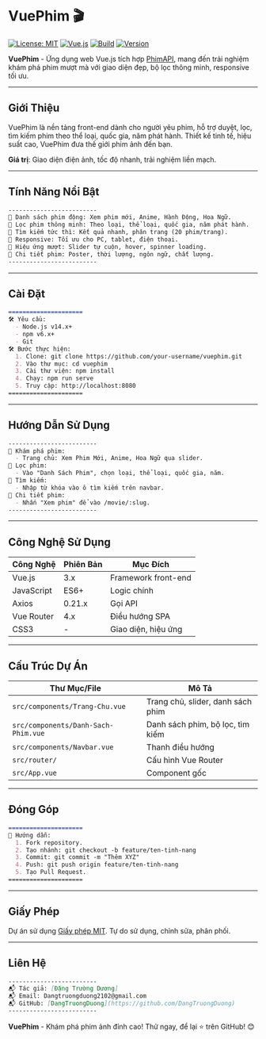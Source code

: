 # VuePhim 🎬

[![License: MIT](https://img.shields.io/badge/License-MIT-blue.svg)](https://opensource.org/licenses/MIT) [![Vue.js](https://img.shields.io/badge/Vue.js-3.x-4FC08D)](https://vuejs.org/) [![Build](https://img.shields.io/badge/Build-Passing-brightgreen)](https://github.com/your-username/vuephim) [![Version](https://img.shields.io/badge/Version-1.0.0-blue)](https://github.com/your-username/vuephim/releases)

**VuePhim** - Ứng dụng web Vue.js tích hợp [PhimAPI](https://phimapi.com/), mang đến trải nghiệm khám phá phim mượt mà với giao diện đẹp, bộ lọc thông minh, responsive tối ưu.

---

## Giới Thiệu

VuePhim là nền tảng front-end dành cho người yêu phim, hỗ trợ duyệt, lọc, tìm kiếm phim theo thể loại, quốc gia, năm phát hành. Thiết kế tinh tế, hiệu suất cao, VuePhim đưa thế giới phim ảnh đến bạn.

**Giá trị**: Giao diện điện ảnh, tốc độ nhanh, trải nghiệm liền mạch.

---

## Tính Năng Nổi Bật

```markdown
-------------------------
🌟 Danh sách phim động: Xem phim mới, Anime, Hành Động, Hoa Ngữ.
🌟 Lọc phim thông minh: Theo loại, thể loại, quốc gia, năm phát hành.
🌟 Tìm kiếm tức thì: Kết quả nhanh, phân trang (20 phim/trang).
🌟 Responsive: Tối ưu cho PC, tablet, điện thoại.
🌟 Hiệu ứng mượt: Slider tự cuộn, hover, spinner loading.
🌟 Chi tiết phim: Poster, thời lượng, ngôn ngữ, chất lượng.
-------------------------
```

---

## Cài Đặt

```markdown
=====================
🛠 Yêu cầu:
  - Node.js v14.x+
  - npm v6.x+
  - Git
🛠 Bước thực hiện:
  1. Clone: git clone https://github.com/your-username/vuephim.git
  2. Vào thư mục: cd vuephim
  3. Cài thư viện: npm install
  4. Chạy: npm run serve
  5. Truy cập: http://localhost:8080
=====================
```

---

## Hướng Dẫn Sử Dụng

```markdown
-------------------------
📖 Khám phá phim:
  - Trang chủ: Xem Phim Mới, Anime, Hoa Ngữ qua slider.
📖 Lọc phim:
  - Vào "Danh Sách Phim", chọn loại, thể loại, quốc gia, năm.
📖 Tìm kiếm:
  - Nhập từ khóa vào ô tìm kiếm trên navbar.
📖 Chi tiết phim:
  - Nhấn "Xem phim" để vào /movie/:slug.
-------------------------
```

---

## Công Nghệ Sử Dụng

| Công Nghệ     | Phiên Bản | Mục Đích            |
|---------------|-----------|---------------------|
| Vue.js        | 3.x       | Framework front-end |
| JavaScript    | ES6+      | Logic chính         |
| Axios         | 0.21.x    | Gọi API            |
| Vue Router    | 4.x       | Điều hướng SPA      |
| CSS3          | -         | Giao diện, hiệu ứng |

---

## Cấu Trúc Dự Án

| Thư Mục/File         | Mô Tả                           |
|----------------------|---------------------------------|
| `src/components/Trang-Chu.vue` | Trang chủ, slider, danh sách phim |
| `src/components/Danh-Sach-Phim.vue` | Danh sách phim, bộ lọc, tìm kiếm |
| `src/components/Navbar.vue`   | Thanh điều hướng                |
| `src/router/`        | Cấu hình Vue Router             |
| `src/App.vue`        | Component gốc                   |

---

## Đóng Góp

```markdown
=====================
🤝 Hướng dẫn:
  1. Fork repository.
  2. Tạo nhánh: git checkout -b feature/ten-tinh-nang
  3. Commit: git commit -m "Thêm XYZ"
  4. Push: git push origin feature/ten-tinh-nang
  5. Tạo Pull Request.
=====================
```

---

## Giấy Phép

Dự án sử dụng [Giấy phép MIT](LICENSE). Tự do sử dụng, chỉnh sửa, phân phối.

---

## Liên Hệ

```markdown
-------------------------
📬 Tác giả: [Đặng Trường Dương]
📬 Email: Dangtruongduong2102@gmail.com
📬 GitHub: [DangTruongDuong](https://github.com/DangTruongDuong)
-------------------------
```

**VuePhim** - Khám phá phim ảnh đỉnh cao! Thử ngay, để lại ⭐ trên GitHub! 😊

